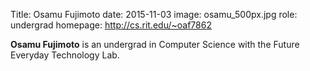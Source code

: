 Title: Osamu Fujimoto
date: 2015-11-03
image: osamu_500px.jpg
role: undergrad
homepage: http://cs.rit.edu/~oaf7862

**Osamu Fujimoto** is an undergrad in Computer Science with the Future Everyday Technology Lab.
